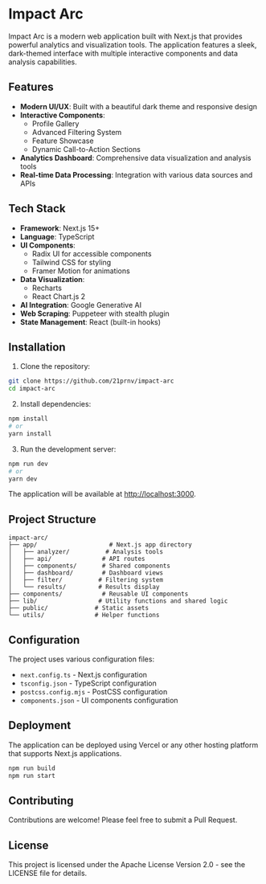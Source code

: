 # Impact Arc

Impact Arc is a modern web application built with Next.js that provides powerful analytics and visualization tools. The application features a sleek, dark-themed interface with multiple interactive components and data analysis capabilities.

## Features

- **Modern UI/UX**: Built with a beautiful dark theme and responsive design
- **Interactive Components**: 
  - Profile Gallery
  - Advanced Filtering System
  - Feature Showcase
  - Dynamic Call-to-Action Sections
- **Analytics Dashboard**: Comprehensive data visualization and analysis tools
- **Real-time Data Processing**: Integration with various data sources and APIs

## Tech Stack

- **Framework**: Next.js 15+
- **Language**: TypeScript
- **UI Components**: 
  - Radix UI for accessible components
  - Tailwind CSS for styling
  - Framer Motion for animations
- **Data Visualization**: 
  - Recharts
  - React Chart.js 2
- **AI Integration**: Google Generative AI
- **Web Scraping**: Puppeteer with stealth plugin
- **State Management**: React (built-in hooks)

## Installation

1. Clone the repository:
```bash
git clone https://github.com/21prnv/impact-arc
cd impact-arc
```

2. Install dependencies:
```bash
npm install
# or
yarn install
```

3. Run the development server:
```bash
npm run dev
# or
yarn dev
```

The application will be available at [http://localhost:3000](http://localhost:3000).

##  Project Structure

```
impact-arc/
├── app/                    # Next.js app directory
│   ├── analyzer/          # Analysis tools
│   ├── api/              # API routes
│   ├── components/       # Shared components
│   ├── dashboard/        # Dashboard views
│   ├── filter/          # Filtering system
│   └── results/         # Results display
├── components/           # Reusable UI components
├── lib/                 # Utility functions and shared logic
├── public/             # Static assets
└── utils/              # Helper functions
```

##  Configuration

The project uses various configuration files:
- `next.config.ts` - Next.js configuration
- `tsconfig.json` - TypeScript configuration
- `postcss.config.mjs` - PostCSS configuration
- `components.json` - UI components configuration

##  Deployment

The application can be deployed using Vercel or any other hosting platform that supports Next.js applications.

```bash
npm run build
npm run start
```

##  Contributing

Contributions are welcome! Please feel free to submit a Pull Request.

## License

This project is licensed under the Apache License Version 2.0 - see the LICENSE file for details.
